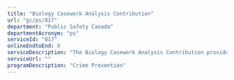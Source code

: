```yaml
---
title: "Biology Casework Analysis Contribution"
url: "gc/ps/817"
department: "Public Safety Canada"
departmentAcronym: "ps"
serviceId: "817"
onlineEndtoEnd: 0
serviceDescription: "The Biology Casework Analysis Contribution provides financial contributions to the provinces of Ontario and Quebec, which have established independent forensic laboratories for the purpose of conducting biology casework analysis, including DNA identification analysis, in support of criminal investigations and prosecutions. The purpose of these contributions is to encourage provincial contribution of DNA profiles to the Crime Scene Index in the National DNA Data Bank."
serviceUrl: ""
programDescription: "Crime Prevention"
---
```

